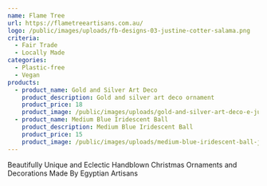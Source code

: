 ```yaml
---
name: Flame Tree
url: https://flametreeartisans.com.au/
logo: /public/images/uploads/fb-designs-03-justine-cotter-salama.png
criteria:
  - Fair Trade
  - Locally Made
categories:
  - Plastic-free
  - Vegan
products:
  - product_name: Gold and Silver Art Deco
    product_description: Gold and silver art deco ornament
    product_price: 18
    product_image: /public/images/uploads/gold-and-silver-art-deco-e-justine-cotter-salama.jpg
  - product_name: Medium Blue Iridescent Ball
    product_description: Medium Blue Iridescent Ball
    product_price: 15
    product_image: /public/images/uploads/medium-blue-iridescent-ball-justine-cotter-salama.jpg
---
```


Beautifully Unique and Eclectic Handblown Christmas Ornaments and Decorations Made By Egyptian Artisans
